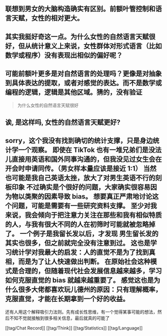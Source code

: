 联想到男女的大脑构造确实有区别。前额叶管控制和语言天赋，女性的相对更大。
---
其实我挺好奇这一点。为什么女性的自然语言天赋很好，但从统计意义上来说，女性群体对形式语言（比如数学或程序）没有表现出相似的偏好呢？
---
可能前额叶更多是对自然语言的处理吗？更像是对抽象到具体表达的提取，或者对感觉的表达。而不是数学或编程的逻辑，逻辑是其他区域。猜的，没有验证
---
> 为什么女性的自然语言天赋很好

诶, 是这样吗, 女性的自然语言天赋更好?
---
sorry，这个我没有找到确切的统计支撑，只是身边统计学一个观察。
即使在 TikTok 也有一堆兄弟们是没法儿直接用英语和国外同事沟通的，但我没见过女生会在开会时申请同传。（男女样本量应该是接近 1:1）
当然也可能是我自己英语太挫，放大了对男生英语不行的刻板印象
不过确实是个很好的问题，大家确实很容易因为物以类聚的因素导致 bias。
想要真正严肃地讨论这个问题，可能是需要有一些研究资料支撑。
至少对我来说，我会倾向于把注意力关注在那些和我有相似特质的人，与我有很大不同的人在初筛时可能就被忽略掉了。
一个例子是我留长发以后，才发现 男生留长发的其实也很多，但之前就完全没有注意到过。
这也是学习统计学对我最大的启发：人的直觉不是为了找到真相，而是为了让人快速做出判断。
在原始社会这种模式是合理的，但随着现代社会发展信息越来越多，学习如何克服直觉的 bias 就越来越重要了。
感觉这也是为什么很多大佬都喜欢玩儿德州的原因：只有理解概率，克服直觉，才能在长期拿到一个好的收益。
---
还有人用这个解释吸引力法则。先有成长性思维，有一个觉得某事可能的想法，然后不知不觉就接触到很多相关信息，最后就真的可能了

[[tag/Chat Record]] [[tag/Think]] [[tag/Statistics]] [[tag/Language]]
